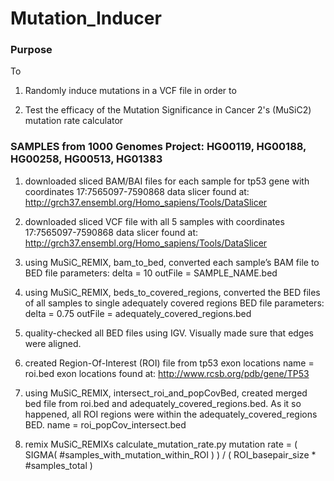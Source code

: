 # Mutation_Inducer

### Purpose

To

1. Randomly induce mutations in a VCF file in order to

2. Test the efficacy of the Mutation Significance in Cancer 2's (MuSiC2) mutation rate calculator

### SAMPLES from 1000 Genomes Project: HG00119, HG00188, HG00258, HG00513, HG01383


1. downloaded sliced BAM/BAI files for each sample for tp53 gene with coordinates 17:7565097-7590868
	data slicer found at: http://grch37.ensembl.org/Homo_sapiens/Tools/DataSlicer

2. downloaded sliced VCF file with all 5 samples with coordinates 17:7565097-7590868
	data slicer found at: http://grch37.ensembl.org/Homo_sapiens/Tools/DataSlicer

3. using MuSiC_REMIX, bam_to_bed, converted each sample’s BAM file to BED file
	parameters: delta = 10 outFile = SAMPLE_NAME.bed

4. using MuSiC_REMIX, beds_to_covered_regions, converted the BED files of all samples to single adequately covered regions BED file
	parameters: delta = 0.75 outFile = adequately_covered_regions.bed

5. quality-checked all BED files using IGV. Visually made sure that edges were aligned.

6. created Region-Of-Interest (ROI) file from tp53 exon locations
	name = roi.bed
	exon locations found at: http://www.rcsb.org/pdb/gene/TP53

7. using MuSiC_REMIX, intersect_roi_and_popCovBed, created merged bed file from roi.bed and adequately_covered_regions.bed. As it so happened, all ROI regions were within the adequately_covered_regions BED.
	name = roi_popCov_intersect.bed

8. remix MuSiC_REMIXs calculate_mutation_rate.py
	mutation rate = ( SIGMA( #samples_with_mutation_within_ROI ) ) / ( ROI_basepair_size * #samples_total )
